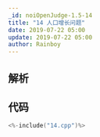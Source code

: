 ```yaml
---
_id: noiOpenJudge-1.5-14
title: "14 人口增长问题"
date: 2019-07-22 05:00
update: 2019-07-22 05:00
author: Rainboy
---
```


## 解析

## 代码

```c
<%-include("14.cpp")%>
```

